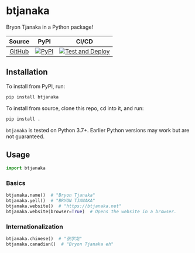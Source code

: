 # btjanaka

Bryon Tjanaka in a Python package!

|                       Source                        |                                                    PyPI                                                    |                                                                                                    CI/CD                                                                                                    |
| :-------------------------------------------------: | :--------------------------------------------------------------------------------------------------------: | :---------------------------------------------------------------------------------------------------------------------------------------------------------------------------------------------------------: |
| [GitHub](https://github.com/btjanaka/btjanaka-pypi) | [![PyPI](https://img.shields.io/pypi/v/btjanaka?style=flat&color=blue)](https://pypi.org/project/btjanaka) | [![Test and Deploy](https://github.com/btjanaka/btjanaka-pypi/workflows/Test%20and%20Deploy/badge.svg?branch=master)](https://github.com/btjanaka/btjanaka-pypi/actions?query=workflow%3A"Test+and+Deploy") |

## Installation

To install from PyPI, run:

```bash
pip install btjanaka
```

To install from source, clone this repo, cd into it, and run:

```bash
pip install .
```

`btjanaka` is tested on Python 3.7+. Earlier Python versions may work but are
not guaranteed.

## Usage

```python
import btjanaka
```

### Basics

```python
btjanaka.name()  # "Bryon Tjanaka"
btjanaka.yell()  # "BRYON TJANAKA"
btjanaka.website()  # "https://btjanaka.net"
btjanaka.website(browser=True)  # Opens the website in a browser.
```

### Internationalization

```python
btjanaka.chinese()  # "张学龙"
btjanaka.canadian()  # "Bryon Tjanaka eh"
```
